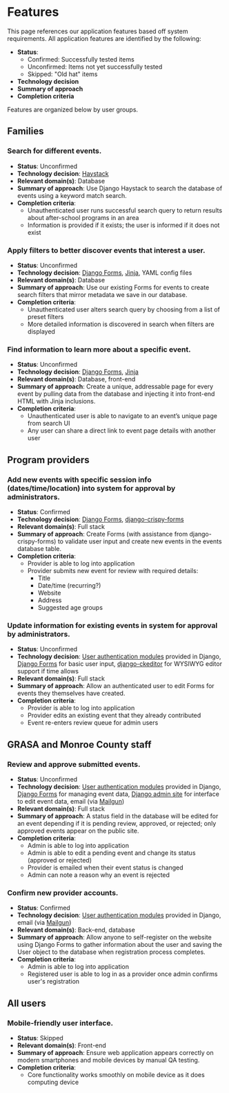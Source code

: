 Features
========

This page references our application features based off system requirements.
All application features are identified by the following:

* **Status**:
    * Confirmed: Successfully tested items
    * Unconfirmed: Items not yet successfully tested
    * Skipped: "Old hat" items
* **Technology decision**
* **Summary of approach**
* **Completion criteria**

Features are organized below by user groups.


## Families

### Search for different events.

* **Status**: Unconfirmed
* **Technology decision**: [Haystack](https://haystacksearch.org/)
* **Relevant domain(s)**: Database
* **Summary of approach**: Use Django Haystack to search the database of events using a keyword match search.
* **Completion criteria**:
    * Unauthenticated user runs successful search query to return results about after-school programs in an area
    * Information is provided if it exists; the user is informed if it does not exist

### Apply filters to better discover events that interest a user.

* **Status**: Unconfirmed
* **Technology decision**: [Django Forms](https://docs.djangoproject.com/en/2.2/topics/forms/), [Jinja](https://palletsprojects.com/p/jinja/), YAML config files
* **Relevant domain(s)**: Database
* **Summary of approach**: Use our existing Forms for events to create search filters that mirror metadata we save in our database.
* **Completion criteria**:
    * Unauthenticated user alters search query by choosing from a list of preset filters
    * More detailed information is discovered in search when filters are displayed

### Find information to learn more about a specific event.

* **Status**: Unconfirmed
* **Technology decision**: [Django Forms](https://docs.djangoproject.com/en/2.2/topics/forms/), [Jinja](https://palletsprojects.com/p/jinja/)
* **Relevant domain(s)**: Database, front-end
* **Summary of approach**: Create a unique, addressable page for every event by pulling data from the database and injecting it into front-end HTML with Jinja inclusions.
* **Completion criteria**:
    * Unauthenticated user is able to navigate to an event’s unique page from search UI
    * Any user can share a direct link to event page details with another user


## Program providers

### Add new events with specific session info (dates/time/location) into system for approval by administrators.

* **Status**: Confirmed
* **Technology decision**: [Django Forms](https://docs.djangoproject.com/en/2.2/topics/forms/), [django-crispy-forms](https://django-crispy-forms.readthedocs.io/en/latest/)
* **Relevant domain(s)**: Full stack
* **Summary of approach**: Create Forms (with assistance from django-crispy-forms) to validate user input and create new events in the events database table.
* **Completion criteria**:
    * Provider is able to log into application
    * Provider submits new event for review with required details:
        * Title
        * Date/time (recurring?)
        * Website
        * Address
        * Suggested age groups

### Update information for existing events in system for approval by administrators.

* **Status**: Unconfirmed
* **Technology decision**: [User authentication modules](https://docs.djangoproject.com/en/2.2/topics/auth/) provided in Django, [Django Forms](https://docs.djangoproject.com/en/2.2/topics/forms/) for basic user input, [django-ckeditor](https://github.com/django-ckeditor/django-ckeditor) for WYSIWYG editor support if time allows
* **Relevant domain(s)**: Full stack
* **Summary of approach**: Allow an authenticated user to edit Forms for events they themselves have created.
* **Completion criteria**:
    * Provider is able to log into application
    * Provider edits an existing event that they already contributed
    * Event re-enters review queue for admin users


## GRASA and Monroe County staff

### Review and approve submitted events.

* **Status**: Unconfirmed
* **Technology decision**: [User authentication modules](https://docs.djangoproject.com/en/2.2/topics/auth/) provided in Django, [Django Forms](https://docs.djangoproject.com/en/2.2/topics/forms/) for managing event data, [Django admin site](https://docs.djangoproject.com/en/2.2/ref/contrib/admin/) for interface to edit event data, email (via [Mailgun](https://www.mailgun.com/pricing))
* **Relevant domain(s)**: Full stack
* **Summary of approach**: A status field in the database will be edited for an event depending if it is pending review, approved, or rejected; only approved events appear on the public site.
* **Completion criteria**:
    * Admin is able to log into application
    * Admin is able to edit a pending event and change its status (approved or rejected)
    * Provider is emailed when their event status is changed
    * Admin can note a reason why an event is rejected

### Confirm new provider accounts.

* **Status**: Confirmed
* **Technology decision**: [User authentication modules](https://docs.djangoproject.com/en/2.2/topics/auth/) provided in Django, email (via [Mailgun](https://www.mailgun.com/pricing))
* **Relevant domain(s)**: Back-end, database
* **Summary of approach**: Allow anyone to self-register on the website using Django Forms to gather information about the user and saving the User object to the database when registration process completes.
* **Completion criteria**:
    * Admin is able to log into application
    * Registered user is able to log in as a provider once admin confirms user's registration


## All users

### Mobile-friendly user interface.

* **Status**: Skipped
* **Relevant domain(s)**: Front-end
* **Summary of approach**: Ensure web application appears correctly on modern smartphones and mobile devices by manual QA testing.
* **Completion criteria**:
    * Core functionality works smoothly on mobile device as it does computing device
